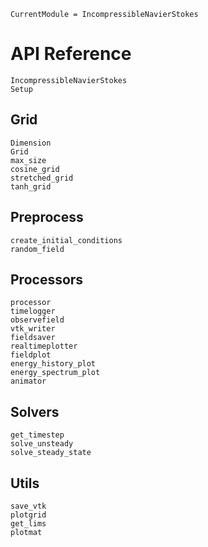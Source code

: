 ```@meta
CurrentModule = IncompressibleNavierStokes
```

# API Reference

```@docs
IncompressibleNavierStokes
Setup
```


## Grid

```@docs
Dimension
Grid
max_size
cosine_grid
stretched_grid
tanh_grid
```

## Preprocess

```@docs
create_initial_conditions
random_field
```

## Processors

```@docs
processor
timelogger
observefield
vtk_writer
fieldsaver
realtimeplotter
fieldplot
energy_history_plot
energy_spectrum_plot
animator
```

## Solvers

```@docs
get_timestep
solve_unsteady
solve_steady_state
```

## Utils

```@docs
save_vtk
plotgrid
get_lims
plotmat
```
